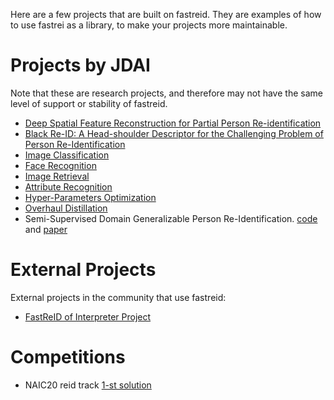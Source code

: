
Here are a few projects that are built on fastreid.
They are examples of how to use fastrei as a library, to make your projects more maintainable.

# Projects by JDAI

Note that these are research projects, and therefore may not have the same level of support or stability of fastreid.

- [Deep Spatial Feature Reconstruction for Partial Person Re-identification](https://github.com/JDAI-CV/fast-reid/tree/master/projects/PartialReID)
- [Black Re-ID: A Head-shoulder Descriptor for the Challenging Problem of Person Re-Identification](https://github.com/JDAI-CV/fast-reid/tree/master/projects/HAA)
- [Image Classification](https://github.com/JDAI-CV/fast-reid/tree/master/projects/FastCls)
- [Face Recognition](https://github.com/JDAI-CV/fast-reid/tree/master/projects/FastFace)
- [Image Retrieval](https://github.com/JDAI-CV/fast-reid/tree/master/projects/FastRetri)
- [Attribute Recognition](https://github.com/JDAI-CV/fast-reid/tree/master/projects/FastAttr)
- [Hyper-Parameters Optimization](https://github.com/JDAI-CV/fast-reid/tree/master/projects/FastTune)
- [Overhaul Distillation](https://github.com/JDAI-CV/fast-reid/tree/master/projects/FastDistill)
- Semi-Supervised Domain Generalizable Person Re-Identification. [code](https://github.com/xiaomingzhid/sskd) and [paper](https://arxiv.org/pdf/2108.05045.pdf)

# External Projects

External projects in the community that use fastreid:

- [FastReID of Interpreter Project](https://github.com/SheldongChen/AMD.github.io)

# Competitions

- NAIC20 reid track [1-st solution](https://github.com/JDAI-CV/fast-reid/tree/master/projects/NAIC20) 
